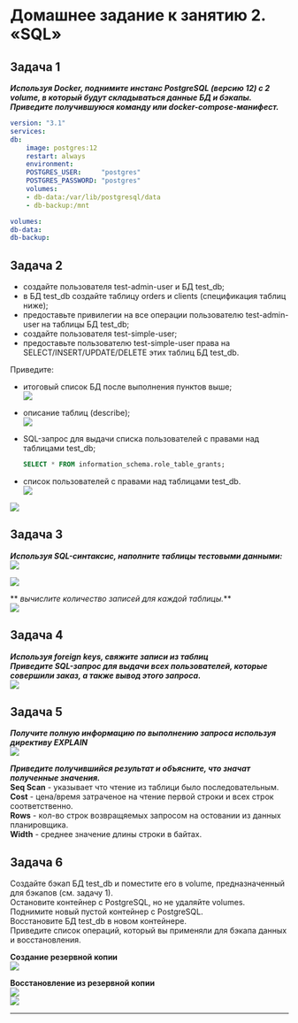 # Домашнее задание к занятию 2. «SQL»

## Задача 1

**<em>Используя Docker, поднимите инстанс PostgreSQL (версию 12) c 2 volume, 
в который будут складываться данные БД и бэкапы. Приведите получившуюся команду или docker-compose-манифест.</em>**
``` yaml
version: "3.1"
services:
db:
    image: postgres:12
    restart: always
    environment:
    POSTGRES_USER:     "postgres"
    POSTGRES_PASSWORD: "postgres"
    volumes:
    - db-data:/var/lib/postgresql/data
    - db-backup:/mnt

volumes:
db-data:
db-backup:
```


## Задача 2

- создайте пользователя test-admin-user и БД test_db;
- в БД test_db создайте таблицу orders и clients (спeцификация таблиц ниже);
- предоставьте привилегии на все операции пользователю test-admin-user на таблицы БД test_db;
- создайте пользователя test-simple-user;
- предоставьте пользователю test-simple-user права на SELECT/INSERT/UPDATE/DELETE этих таблиц БД test_db.

Приведите:

- итоговый список БД после выполнения пунктов выше;  
![](/06-db-02-sql/2_all_dbs.png)  

- описание таблиц (describe);  
![](/06-db-02-sql/2_table_describe.png)  

- SQL-запрос для выдачи списка пользователей с правами над таблицами test_db;  
    ``` sql
    SELECT * FROM information_schema.role_table_grants;
    ```

- список пользователей с правами над таблицами test_db.  
![](/06-db-02-sql/2_all_users.png)  

![](/06-db-02-sql/2_priv_memo.png)  

## Задача 3

**<em>Используя SQL-синтаксис, наполните таблицы тестовыми данными:</em>**  
![](/06-db-02-sql/3_insert_orders.png)  

![](/06-db-02-sql/3_insert_clients.png)  


** <em>вычислите количество записей для каждой таблицы.</em>**  
![](/06-db-02-sql/3_count.png)  


## Задача 4


**<em>Используя foreign keys, свяжите записи из таблиц</em>**  
**<em>Приведите SQL-запрос для выдачи всех пользователей, которые совершили заказ, а также вывод этого запроса.</em>**  
![](/06-db-02-sql/4_update_select.png)  

## Задача 5

**<em>Получите полную информацию по выполнению запроса используя директиву EXPLAIN</em>**  
![](/06-db-02-sql/5_explain.png)  

**<em>Приведите получившийся результат и объясните, что значат полученные значения.</em>**  
**Seq Scan** - указывает что чтение из таблици было последовательным.  
**Cost**  - цена/время затраченое на чтение первой строки и всех строк соответственно.  
**Rows**  - кол-во строк возвращяемых запросом на остовании из данных планировщика.  
**Width** - среднее значение длины строки в байтах. 


## Задача 6

Создайте бэкап БД test_db и поместите его в volume, предназначенный для бэкапов (см. задачу 1).  
Остановите контейнер с PostgreSQL, но не удаляйте volumes.  
Поднимите новый пустой контейнер с PostgreSQL.  
Восстановите БД test_db в новом контейнере.  
Приведите список операций, который вы применяли для бэкапа данных и восстановления.  

**Создание резервной копии**  
![](/06-db-02-sql/6_pg_dump.png)  

**Восстановление из резервной копии**  
![](/06-db-02-sql/6_psql_resrote01.png)  
![](/06-db-02-sql/6_psql_resrote02.png)  

---